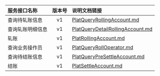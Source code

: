   
| 服务接口名称 | 版本号 | 说明文档链接 |  
| :----------------- | :-----: | :---------------- |  
| 查询待轧账信息 | v1 | [PlatQueryRollingAccount.md](https://github.com/Zhang-Monica/gitMd/blob/master/EpeisPlat/PlatRolSetAccServer/PlatQueryRollingAccount.md) |  
| 查询轧账明细信息 | v1 | [PlatQueryDetailRollingAccount.md](https://github.com/Zhang-Monica/gitMd/blob/master/EpeisPlat/PlatRolSetAccServer/PlatQueryDetailRollingAccount.md) |  
| 轧账 | v1 | [PlatRollingAccount.md](https://github.com/Zhang-Monica/gitMd/blob/master/EpeisPlat/PlatRolSetAccServer/PlatRollingAccount.md) |  
| 查询业务操作员 | v1 | [PlatQueryRollOperator.md](https://github.com/Zhang-Monica/gitMd/blob/master/EpeisPlat/PlatRolSetAccServer/PlatQueryRollOperator.md) |  
| 查询待结账信息 | v1 | [PlatQueryPreSettleAccount.md](https://github.com/Zhang-Monica/gitMd/blob/master/EpeisPlat/PlatRolSetAccServer/PlatQueryPreSettleAccount.md) |  
| 结账 | v1 | [PlatSettleAccount.md](https://github.com/Zhang-Monica/gitMd/blob/master/EpeisPlat/PlatRolSetAccServer/PlatSettleAccount.md) |  
  
